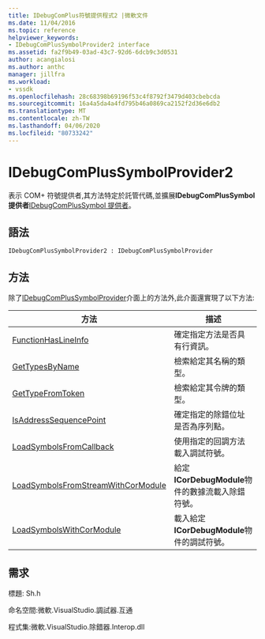 ```yaml
---
title: IDebugComPlus符號提供程式2 |微軟文件
ms.date: 11/04/2016
ms.topic: reference
helpviewer_keywords:
- IDebugComPlusSymbolProvider2 interface
ms.assetid: fa2f9b49-03ad-43c7-92d6-6dcb9c3d0531
author: acangialosi
ms.author: anthc
manager: jillfra
ms.workload:
- vssdk
ms.openlocfilehash: 28c68398b69196f53c4f8792f3479d403cbebcda
ms.sourcegitcommit: 16a4a5da4a4fd795b46a0869ca2152f2d36e6db2
ms.translationtype: MT
ms.contentlocale: zh-TW
ms.lasthandoff: 04/06/2020
ms.locfileid: "80733242"
---
```

# <a name="idebugcomplussymbolprovider2"></a>IDebugComPlusSymbolProvider2
表示 COM+ 符號提供者,其方法特定於託管代碼,並擴展**IDebugComPlusSymbol 提供者**[IDebugComPlusSymbol 提供者](../../../extensibility/debugger/reference/idebugcomplussymbolprovider.md)。

## <a name="syntax"></a>語法

```
IDebugComPlusSymbolProvider2 : IDebugComPlusSymbolProvider
```

## <a name="methods"></a>方法
 除了[IDebugComPlusSymbolProvider](../../../extensibility/debugger/reference/idebugcomplussymbolprovider.md)介面上的方法外,此介面還實現了以下方法:

|方法|描述|
|------------|-----------------|
|[FunctionHasLineInfo](../../../extensibility/debugger/reference/idebugcomplussymbolprovider2-functionhaslineinfo.md)|確定指定方法是否具有行資訊。|
|[GetTypesByName](../../../extensibility/debugger/reference/idebugcomplussymbolprovider2-gettypesbyname.md)|檢索給定其名稱的類型。|
|[GetTypeFromToken](../../../extensibility/debugger/reference/idebugcomplussymbolprovider2-gettypefromtoken.md)|檢索給定其令牌的類型。|
|[IsAddressSequencePoint](../../../extensibility/debugger/reference/idebugcomplussymbolprovider2-isaddresssequencepoint.md)|確定指定的除錯位址是否為序列點。|
|[LoadSymbolsFromCallback](../../../extensibility/debugger/reference/idebugcomplussymbolprovider2-loadsymbolsfromcallback.md)|使用指定的回調方法載入調試符號。|
|[LoadSymbolsFromStreamWithCorModule](../../../extensibility/debugger/reference/idebugcomplussymbolprovider2-loadsymbolsfromstreamwithcormodule.md)|給定**ICorDebugModule**物件的數據流載入除錯符號。|
|[LoadSymbolsWithCorModule](../../../extensibility/debugger/reference/idebugcomplussymbolprovider2-loadsymbolswithcormodule.md)|載入給定**ICorDebugModule**物件的調試符號。|

## <a name="requirements"></a>需求
 標題: Sh.h

 命名空間:微軟.VisualStudio.調試器.互通

 程式集:微軟.VisualStudio.除錯器.Interop.dll
